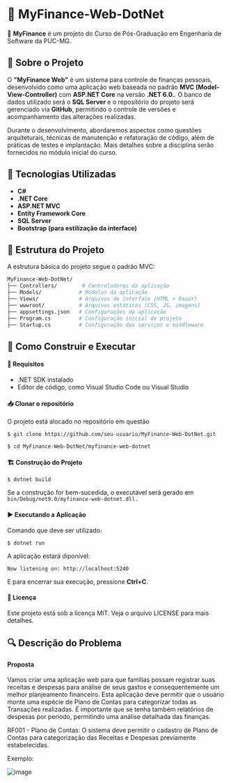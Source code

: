 # 🧮 MyFinance-Web-DotNet

📌 **MyFinance** é um projeto do Curso de Pós-Graduação em Engenharia de Software da PUC-MG.

## 📖 Sobre o Projeto

O **"MyFinance Web"** é um sistema para controle de finanças pessoais, desenvolvido como uma aplicação web baseada no padrão **MVC (Model-View-Controller)** com **ASP.NET Core** na versão **.NET 6.0.**. O banco de dados utilizado será o **SQL Server** e o repositório do projeto será gerenciado via **GitHub**, permitindo o controle de versões e acompanhamento das alterações realizadas.

Durante o desenvolvimento, abordaremos aspectos como questões arquiteturais, técnicas de manutenção e refatoração de código, além de práticas de testes e implantação. Mais detalhes sobre a disciplina serão fornecidos no módulo inicial do curso.

## 🚀 Tecnologias Utilizadas
- **C#**
- **.NET Core**
- **ASP.NET MVC**
- **Entity Framework Core**
- **SQL Server**
- **Bootstrap (para estilização da interface)**

## 📂 Estrutura do Projeto
A estrutura básica do projeto segue o padrão MVC:

```bash
MyFinance-Web-DotNet/
├── Controllers/        # Controladores da aplicação
├── Models/            # Modelos da aplicação
├── Views/             # Arquivos de interface (HTML + Razor)
├── wwwroot/           # Arquivos estáticos (CSS, JS, imagens)
├── appsettings.json   # Configurações da aplicação
├── Program.cs         # Configuração inicial do projeto
├── Startup.cs         # Configuração dos serviços e middleware
```
## 🚀 Como Construir e Executar

#### 🔧 Requisitos

- .NET SDK instalado
- Editor de código, como Visual Studio Code ou Visual Studio

#### 📥 Clonar o repositório

O projeto está alocado no repositório em questão
```
$ git clone https://github.com/seu-usuario/MyFinance-Web-DotNet.git
```
```
$ cd MyFinance-Web-DotNet/myfinance-web-dotnet
```
#### 🏗 Construção do Projeto
```
$ dotnet build
```
Se a construção for bem-sucedida, o executável será gerado em ```bin/Debug/net9.0/myfinance-web-dotnet.dll.```

#### ▶ Executando a Aplicação
Comando que deve ser utilizado:
```
$ dotnet run
```
A aplicação estará diponível:
```
Now listening on: http://localhost:5240
```
E para encerrar sua execução, pressione **Ctrl+C**.


#### 📝 Licença

Este projeto está sob a licença MIT. Veja o arquivo LICENSE para mais detalhes.


## 🔍 Descrição do Problema

#### Proposta

Vamos criar uma aplicação web para que famílias possam registrar suas receitas e despesas para análise de seus gastos e consequentemente um melhor planjeamento financeiro.
Esta aplicação deve permitir que o usuário monte uma espécie de Plano de Contas para categorizar todas as Transações realizadas. É importante que se tenha também relatórios de despesas por período, permitindo uma análise detalhada das finanças.


RF001 - Plano de Contas: O sistema deve permitir o cadastro de Plano de Contas para categorização das Receitas e Despesas previamente estabelecidas.

Exemplo:

![image](https://github.com/user-attachments/assets/fec68eae-d997-4864-8998-986efe25dccc)

